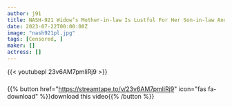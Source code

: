 ```yaml
---
author: j91
title: NASH-921 Widow’s Mother-in-law Is Lustful For Her Son-in-law And Allows Vaginal Cum Shot Intercourse! VOL.02
date: 2023-07-22T00:00:00Z
image: "nash921pl.jpg"
tags: [Censored, ]
maker: []
actress: []
---
```



{{< youtubepl 23v6AM7pmliRj9 >}}
###

{{% button href="https://streamtape.to/v/23v6AM7pmliRj9" icon="fas fa-download" %}}download this video{{% /button %}}
